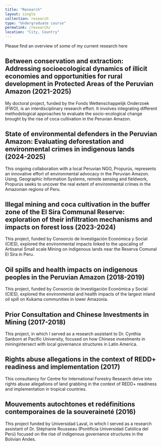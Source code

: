 ```yaml
---
title: "Research"
layout: single
collection: research
type: "Undergraduate course"
permalink: /research/
location: "City, Country"
---
```


Please find an overview of some of my current research here

## Between conservation and extraction: Addressing socioecological dynamics of illicit economies and opportunities for rural development in Protected Areas of the Peruvian Amazon (2021-2025)

My doctoral project, funded by the Fonds Wettenschappelijk Onderzoek (FWO), is an interdisciplinary research effort. It involves integrating different methodological approaches to evaluate the socio-ecological change brought by the rise of coca cultivation in the Peruvian Amazon.

## State of environmental defenders in the Peruvian Amazon: Evaluating deforestation and environmental crimes in indigenous lands (2024-2025)

This ongoing collaboration with a local Peruvian NGO, Propurús, represents an innovative effort of environmental advocacy in the Peruvian Amazon. Using, Geographic Information Systems, remote sensing and fieldwork, Propurús seeks to uncover the real extent of environmental crimes in the Amazonian regions of Peru.

## Illegal mining and coca cultivation in the buffer zone of the El Sira Communal Reserve: exploration of their infiltration mechanisms and impacts on forest loss (2023-2024)

This project, funded by Consorcio de Investigación Económica y Social (CIES), explored the environmental impacts linked to the upscaling of Artisanal Small scale Mining on indigenous lands near the Reserva Comunal El Sira in Peru.

## Oil spills and health impacts on indigenous peoples in the Peruvian Amazon (2018-2019)

This project, funded by Consorcio de Investigación Económica y Social (CIES), explored the environmental and health impacts of the largest inland oil spill on Kukama communities in lower Amazonia.

## Prior Consultation and Chinese Investments in Mining (2017-2018)
This project, in which I served as a research assistant to Dr. Cynthia Sanborn at Pacific University, focused on how Chinese investments in miningintersect with local governance structures in Latin America.

## Rights abuse allegations in the context of REDD+ readiness and implementation (2017)
This consultancy for Centre for International Forestry Research delve into rights abuse allegations of land grabbing in the context of REDD+ readiness and implementation in tropical countries.

## Mouvements autochtones et redéfinitions contemporaines de la souveraineté (2016)
This project funded by  Universidad Laval, in which I served as a research assistant of Dr. Stéphanie Rousseau (Pontificia Universidad Católica del Perú) focused on the rise of indigenous governance structures in the Bolivian Andes.
